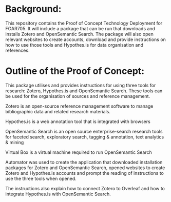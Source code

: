 # Background:

This repository contains the Proof of Concept Technology Deployment for FOAR705. It will include a package that can be run that downloads and installs Zotero and OpenSemantic Search. The package will also open relevant websites to create accounts, download and provide instructions on how to use those tools and Hypothes.is for data organisation and references.

# Outline of the Proof of Concept:

This package utilises and provides instructions for using three tools for research: Zotero, Hypothes.is and OpenSemantic Search. These tools can be used for the organisation of sources and reference management.

Zotero is an open-source reference management software to manage bibliographic data and related research materials.

Hypothes.is is a web annotation tool that is integrated with browsers

OpenSemantic Search is an open source enterprise-search research tools for faceted search, exploratory search, tagging & annotation, text analytics & mining

Virtual Box is a virtual machine required to run OpenSemantic Search

Automator was used to create the application that downloaded installation packages for Zotero and OpenSemantic Search, opened websites to create Zotero and Hypothes.is accounts and prompt the reading of instructions to use the three tools when opened.

The instructions also explain how to connect Zotero to Overleaf and how to integrate Hypothes.is with OpenSemantic Search.
